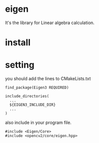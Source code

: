 # eigen
It's the library for Linear algebra calculation.  

# install

# setting
you should add the lines to CMakeLists.txt

~~~
find_package(Eigen3 REQUIRED) 

include_directories(
  ...
  ${EIGEN3_INCLUDE_DIR}
  ...
)
~~~

also include in your program file.

~~~
#include <Eigen/Core>
#include <opencv2/core/eigen.hpp>
~~~
